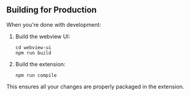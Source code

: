 
## Building for Production

When you're done with development:

1. Build the webview UI:
   ```
   cd webview-ui
   npm run build
   ```

2. Build the extension:
   ```
   npm run compile
   ```

This ensures all your changes are properly packaged in the extension.